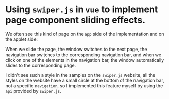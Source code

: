 # Using `swiper.js` in `vue` to implement page component sliding effects.

We often see this kind of page on the `app` side of the implementation and on the applet side:

When we slide the page, the window switches to the next page, the navigation bar switches to the corresponding navigation bar, and when we click on one of the elements in the navigation bar, the window automatically slides to the corresponding page.

I didn't see such a style in the samples on the `swiper.js` website, all the styles on the website have a small circle at the bottom of the navigation bar, not a specific `navigation`, so I implemented this feature myself by using the `api` provided by `swiper.js`.
